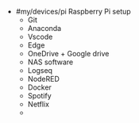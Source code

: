 - #my/devices/pi Raspberry Pi setup
	- Git
	- Anaconda
	- Vscode
	- Edge
	- OneDrive + Google drive
	- NAS software
	- Logseq
	- NodeRED
	- Docker
	- Spotify
	- Netflix
	-